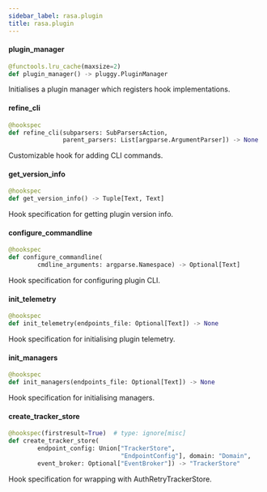 ```yaml
---
sidebar_label: rasa.plugin
title: rasa.plugin
---
```

#### plugin\_manager

```python
@functools.lru_cache(maxsize=2)
def plugin_manager() -> pluggy.PluginManager
```

Initialises a plugin manager which registers hook implementations.

#### refine\_cli

```python
@hookspec
def refine_cli(subparsers: SubParsersAction,
               parent_parsers: List[argparse.ArgumentParser]) -> None
```

Customizable hook for adding CLI commands.

#### get\_version\_info

```python
@hookspec
def get_version_info() -> Tuple[Text, Text]
```

Hook specification for getting plugin version info.

#### configure\_commandline

```python
@hookspec
def configure_commandline(
        cmdline_arguments: argparse.Namespace) -> Optional[Text]
```

Hook specification for configuring plugin CLI.

#### init\_telemetry

```python
@hookspec
def init_telemetry(endpoints_file: Optional[Text]) -> None
```

Hook specification for initialising plugin telemetry.

#### init\_managers

```python
@hookspec
def init_managers(endpoints_file: Optional[Text]) -> None
```

Hook specification for initialising managers.

#### create\_tracker\_store

```python
@hookspec(firstresult=True)  # type: ignore[misc]
def create_tracker_store(
        endpoint_config: Union["TrackerStore",
                               "EndpointConfig"], domain: "Domain",
        event_broker: Optional["EventBroker"]) -> "TrackerStore"
```

Hook specification for wrapping with AuthRetryTrackerStore.

